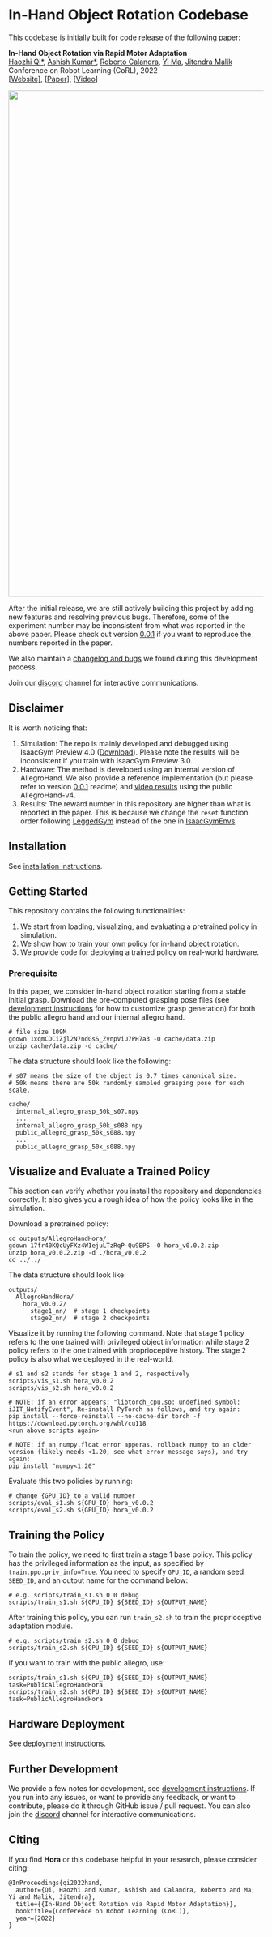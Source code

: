 # In-Hand Object Rotation Codebase

This codebase is initially built for code release of the following paper:

<b>In-Hand Object Rotation via Rapid Motor Adaptation</b> <br>
[Haozhi Qi*](https://haozhi.io/),
[Ashish Kumar*](https://ashish-kmr.github.io/),
[Roberto Calandra](https://www.robertocalandra.com/about/),
[Yi Ma](http://people.eecs.berkeley.edu/~yima/),
[Jitendra Malik](https://people.eecs.berkeley.edu/~malik/) <br>
Conference on Robot Learning (CoRL), 2022 <br>
[[Website](https://haozhi.io/hora)],
[[Paper](https://arxiv.org/abs/2210.04887)],
[[Video](https://www.youtube.com/watch?v=yH0e0l-H7-8)]

<p align="center">
  <img src="https://user-images.githubusercontent.com/10141467/204687717-bb649cb5-ab0f-4450-a98b-2d40788029f6.gif" width="1000"/>
</p>

After the initial release, we are still actively building this project by adding new features and resolving previous bugs. Therefore, some of the experiment number may be inconsistent from what was reported in the above paper. Please check out version [0.0.1](https://github.com/HaozhiQi/hora/tree/v0.0.1) if you want to reproduce the numbers reported in the paper.

We also maintain a [changelog and bugs](docs/changelog.md) we found during this development process.

Join our [discord](https://discord.gg/Trxzk78TQh) channel for interactive communications.

## Disclaimer

It is worth noticing that:
1. Simulation: The repo is mainly developed and debugged using IsaacGym Preview 4.0 ([Download](https://drive.google.com/file/d/1StaRl_hzYFYbJegQcyT7-yjgutc6C7F9)). Please note the results will be inconsistent if you train with IsaacGym Preview 3.0.
2. Hardware: The method is developed using an internal version of AllegroHand. We also provide a reference implementation (but please refer to version [0.0.1](https://github.com/HaozhiQi/hora/tree/v0.0.1) readme) and [video results](https://haozhi.io/hora/allegro_v4) using the public AllegroHand-v4.
3. Results: The reward number in this repository are higher than what is reported in the paper. This is because we change the `reset` function order following [LeggedGym](https://github.com/leggedrobotics/legged_gym) instead of the one in [IsaacGymEnvs](https://github.com/NVIDIA-Omniverse/IsaacGymEnvs/blob/e8f1c66b24/isaacgymenvs/tasks/base/vec_task.py).

## Installation

See [installation instructions](docs/install.md).

## Getting Started

This repository contains the following functionalities:
1. We start from loading, visualizing, and evaluating a pretrained policy in simulation.
2. We show how to train your own policy for in-hand object rotation.
3. We provide code for deploying a trained policy on real-world hardware.

### Prerequisite

In this paper, we consider in-hand object rotation starting from a stable initial grasp. Download the pre-computed grasping pose files (see [development instructions](docs/dev.md) for how to customize grasp generation) for both the public allegro hand and our internal allegro hand.

```
# file size 109M
gdown 1xqmCDCiZjl2N7ndGsS_ZvnpViU7PH7a3 -O cache/data.zip
unzip cache/data.zip -d cache/
```

The data structure should look like the following:

```
# s07 means the size of the object is 0.7 times canonical size.
# 50k means there are 50k randomly sampled grasping pose for each scale.

cache/
  internal_allegro_grasp_50k_s07.npy
  ...
  internal_allegro_grasp_50k_s088.npy
  public_allegro_grasp_50k_s088.npy
  ...
  public_allegro_grasp_50k_s088.npy
```

## Visualize and Evaluate a Trained Policy

This section can verify whether you install the repository and dependencies correctly. It also gives you a rough idea of how the policy looks like in the simulation.

Download a pretrained policy:
```
cd outputs/AllegroHandHora/
gdown 17fr40KQcUyFXz4W1ejuLTzRqP-Qu9EPS -O hora_v0.0.2.zip
unzip hora_v0.0.2.zip -d ./hora_v0.0.2
cd ../../
```

The data structure should look like:
```
outputs/
  AllegroHandHora/
    hora_v0.0.2/
      stage1_nn/  # stage 1 checkpoints
      stage2_nn/  # stage 2 checkpoints
```

Visualize it by running the following command. Note that stage 1 policy refers to the one trained with privileged object information while stage 2 policy refers to the one trained with proprioceptive history. The stage 2 policy is also what we deployed in the real-world.

```
# s1 and s2 stands for stage 1 and 2, respectively
scripts/vis_s1.sh hora_v0.0.2
scripts/vis_s2.sh hora_v0.0.2

# NOTE: if an error appears: "libtorch_cpu.so: undefined symbol: iJIT_NotifyEvent", Re-install PyTorch as follows, and try again:
pip install --force-reinstall --no-cache-dir torch -f https://download.pytorch.org/whl/cu118
<run above scripts again>

# NOTE: if an numpy.float error apperas, rollback numpy to an older version (likely needs <1.20, see what error message says), and try again:
pip install "numpy<1.20"
```

Evaluate this two policies by running:

```
# change {GPU_ID} to a valid number
scripts/eval_s1.sh ${GPU_ID} hora_v0.0.2
scripts/eval_s2.sh ${GPU_ID} hora_v0.0.2
```

## Training the Policy

To train the policy, we need to first train a stage 1 base policy. This policy has the privileged information as the input, as specified by `train.ppo.priv_info=True`. You need to specify `GPU_ID`, a random seed `SEED_ID`, and an output name for the command below:
```
# e.g. scripts/train_s1.sh 0 0 debug
scripts/train_s1.sh ${GPU_ID} ${SEED_ID} ${OUTPUT_NAME}
```

After training this policy, you can run `train_s2.sh` to train the proprioceptive adaptation module.
```
# e.g. scripts/train_s2.sh 0 0 debug
scripts/train_s2.sh ${GPU_ID} ${SEED_ID} ${OUTPUT_NAME}
```

If you want to train with the public allegro, use:
```
scripts/train_s1.sh ${GPU_ID} ${SEED_ID} ${OUTPUT_NAME} task=PublicAllegroHandHora
scripts/train_s2.sh ${GPU_ID} ${SEED_ID} ${OUTPUT_NAME} task=PublicAllegroHandHora
```

## Hardware Deployment

See [deployment instructions](docs/deploy.md).

## Further Development

We provide a few notes for development, see [development instructions](docs/dev.md). If you run into any issues, or want to provide any feedback, or want to contribute, please do it through GitHub issue / pull request. You can also join the [discord](https://discord.gg/Trxzk78TQh) channel for interactive communications.

## Citing

If you find **Hora** or this codebase helpful in your research, please consider citing:

```
@InProceedings{qi2022hand,
  author={Qi, Haozhi and Kumar, Ashish and Calandra, Roberto and Ma, Yi and Malik, Jitendra},
  title={{In-Hand Object Rotation via Rapid Motor Adaptation}},
  booktitle={Conference on Robot Learning (CoRL)},
  year={2022}
}
```
